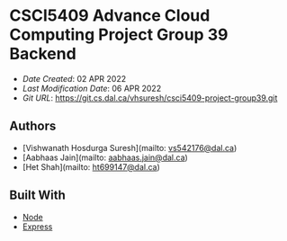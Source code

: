 # CSCI5409 Advance Cloud Computing Project Group 39 Backend

* *Date Created*: 02 APR 2022
* *Last Modification Date*: 06 APR 2022
* *Git URL*: https://git.cs.dal.ca/vhsuresh/csci5409-project-group39.git

## Authors

* [Vishwanath Hosdurga Suresh](mailto: vs542176@dal.ca)
* [Aabhaas Jain](mailto: aabhaas.jain@dal.ca)
* [Het Shah](mailto: ht699147@dal.ca)

## Built With

* [Node](https://nodejs.org)
* [Express](https://expressjs.com)
